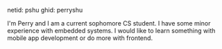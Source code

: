 netid: pshu
ghid: perryshu

I'm Perry and I am a current sophomore CS student. I have some minor experience with embedded systems. I would like to learn something with mobile app development or do more with frontend.
